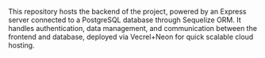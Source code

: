 This repository hosts the backend of the project, powered by an Express server connected to a PostgreSQL database through Sequelize ORM. It handles authentication, data management, and communication between the frontend and database, deployed via Vecrel+Neon for quick scalable cloud hosting.
